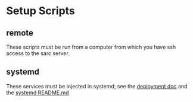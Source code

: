 # Setup Scripts

## remote

These scripts must be run from a computer from which you have ssh access to the sarc server.

## systemd

These services must be injected in systemd; see the [deployment doc](../docs/deployment.md) and the [systemd README.md](systemd/README.md)

